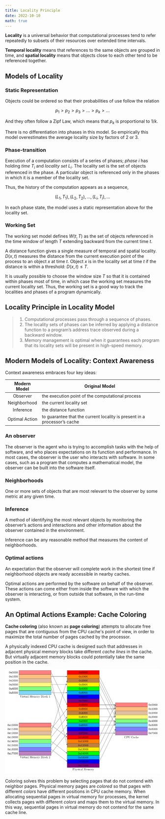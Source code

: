 ```yaml
---
title: Locality Principle
date: 2022-10-10
math: true
---
```


**Locality** is a universal behavior that computational processes tend to refer repeatedly to subsets of their resources over extended time intervals.

**Temporal locality** means that references to the same objects are grouped in time, and **spatial locality** means that objects close to each other tend to be referenced together.

## Models of Locality

### Static Representation

Objects could be ordered so that their probabilities of use follow the relation

$$
p_1 > p_2 > p_3 > ... > p_k > ...
$$

And they often follow a Zipf Law, which means that $p_k$ is proportional to $1/k$.

There is no differentiation into phases in this model. So empirically this model overestimates the average locality size by factors of 2 or 3.

### Phase-transition

Execution of a computation consists of a series of phases; *phase* $i$ has holding *time* $T_i$ and *locality set* $L_i$. The locality set is the set of objects referenced in the phase. A particular object is referenced only in the phases in which it is a member of the locality set.

Thus, the history of the computation appears as a sequence,

$$
(L_1, T_1), (L_2, T_2), ..., (L_i, T_i), ...
$$

In each phase state, the model uses a static representation above for the locality set.

### Working Set

The working set model defines $W(t,T)$ as the set of objects referenced in the time window of length $T$ extending backward from the current time $t$.

A distance function gives a single measure of temporal and spatial locality. $D(x,t)$ measures the distance from the current execution point of the process to an object $x$ at time $t$. Object $x$ is in the locality set at time $t$ if the distance is within a threshold: $D(x,t) \leq T$.

It is usually possible to choose the window size $T$ so that it is contained within phases most of time, in which case the working set measures the current locality set. Thus, the working set is a good way to track the localities and phases of a program dynamically.

## Locality Principle in Locality Model

> 1. Computational processes pass through a sequence of phases.
> 2. The locality sets of phases can be inferred by applying a distance function to a program’s address trace observed during a backward window.
> 3. Memory management is optimal when it guarantees each program that its locality sets will be present in high-speed memory.

## Modern Models of Locality: Context Awareness

Context awareness embraces four key ideas:

|Modern Model|Original Model|
|:-:|--|
|Observer|the execution point of the computational process|
|Neighborhood|the current locality set|
|Inference|the distance function|
|Optimal Action|to guarantee that the current locality is present in a processor’s cache|

### An observer

The observer is the agent who is trying to accomplish tasks with the help of software, and who places expectations on its function and performance. In most cases, the observer is the user who interacts with software. In some cases, such as a program that computes a mathematical model, the observer can be built into the software itself.

### Neighborhoods

One or more sets of objects that are most relevant to the observer by some metric at any given time.

### Inference

A method of identifying the most relevant objects by monitoring the observer’s actions and interactions and other information about the observer contained in the environment.

Inference can be any reasonable method that measures the content of neighborhoods.

### Optimal actions

An expectation that the observer will complete work in the shortest time if neighborhood objects are ready accessible in nearby caches.

Optimal actions are performed by the software on behalf of the observer. These actions can come either from inside the software with which the observer is interacting, or from outside that software, in the run-time system.

## An Optimal Actions Example: Cache Coloring

**Cache coloring** (also known as **page coloring**) attempts to allocate free pages that are contiguous from the CPU cache's point of view, in order to maximize the total number of pages cached by the processor.

A physically indexed CPU cache is designed such that addresses in adjacent physical memory blocks take different *cache lines* in the cache. But virtually adjacent memory blocks could potentially take the same position in the cache.

![](./900px-Page_Cache_Coloring.svg.png)

Coloring solves this problem by selecting pages that do not contend with neighbor pages. Physical memory pages are *colored* so that pages with different *colors* have different positions in CPU cache memory. When allocating sequential pages in virtual memory for processes, the kernel collects pages with different *colors* and maps them to the virtual memory. In this way, sequential pages in virtual memory do not contend for the same cache line.
